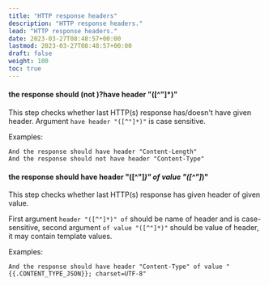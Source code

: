 ```yaml
---
title: "HTTP response headers"
description: "HTTP response headers."
lead: "HTTP response headers."
date: 2023-03-27T08:48:57+00:00
lastmod: 2023-03-27T08:48:57+00:00
draft: false
weight: 100
toc: true
---
```


#### the response should (not )?have header "([^"]*)"
This step checks whether last HTTP(s) response has/doesn't have given header. Argument `have header "([^"]*)"` is case sensitive.

Examples:
```gherkin
And the response should have header "Content-Length"
And the response should not have header "Content-Type"
```

#### the response should have header "([^"]*)" of value "([^"]*)"
This step checks whether last HTTP(s) response has given header of given value.

First argument `header "([^"]*)" of` should be name of header and is case-sensitive, second argument `of value "([^"]*)"` should be value of header, it may contain template values.

Examples:
```gherkin
And the response should have header "Content-Type" of value "{{.CONTENT_TYPE_JSON}}; charset=UTF-8"
```